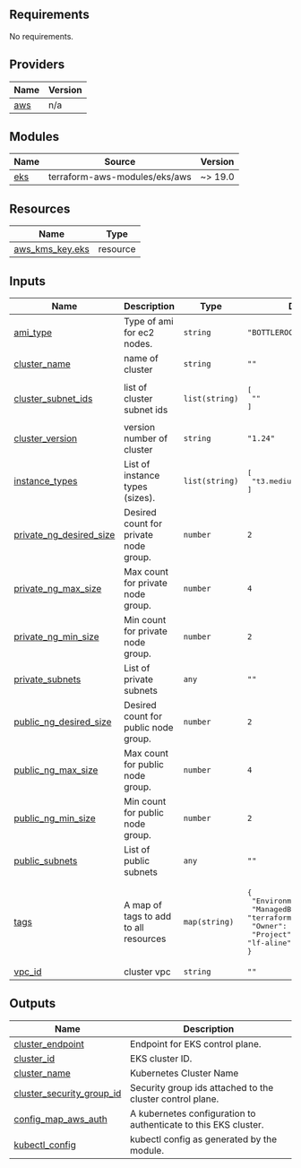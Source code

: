 <!-- BEGIN_TF_DOCS -->
## Requirements

No requirements.

## Providers

| Name | Version |
|------|---------|
| <a name="provider_aws"></a> [aws](#provider\_aws) | n/a |

## Modules

| Name | Source | Version |
|------|--------|---------|
| <a name="module_eks"></a> [eks](#module\_eks) | terraform-aws-modules/eks/aws | ~> 19.0 |

## Resources

| Name | Type |
|------|------|
| [aws_kms_key.eks](https://registry.terraform.io/providers/hashicorp/aws/latest/docs/resources/kms_key) | resource |

## Inputs

| Name | Description | Type | Default | Required |
|------|-------------|------|---------|:--------:|
| <a name="input_ami_type"></a> [ami\_type](#input\_ami\_type) | Type of ami for ec2 nodes. | `string` | `"BOTTLEROCKET_x86_64"` | no |
| <a name="input_cluster_name"></a> [cluster\_name](#input\_cluster\_name) | name of cluster | `string` | `""` | no |
| <a name="input_cluster_subnet_ids"></a> [cluster\_subnet\_ids](#input\_cluster\_subnet\_ids) | list of cluster subnet ids | `list(string)` | <pre>[<br>  ""<br>]</pre> | no |
| <a name="input_cluster_version"></a> [cluster\_version](#input\_cluster\_version) | version number of cluster | `string` | `"1.24"` | no |
| <a name="input_instance_types"></a> [instance\_types](#input\_instance\_types) | List of instance types (sizes). | `list(string)` | <pre>[<br>  "t3.medium"<br>]</pre> | no |
| <a name="input_private_ng_desired_size"></a> [private\_ng\_desired\_size](#input\_private\_ng\_desired\_size) | Desired count for private node group. | `number` | `2` | no |
| <a name="input_private_ng_max_size"></a> [private\_ng\_max\_size](#input\_private\_ng\_max\_size) | Max count for private node group. | `number` | `4` | no |
| <a name="input_private_ng_min_size"></a> [private\_ng\_min\_size](#input\_private\_ng\_min\_size) | Min count for private node group. | `number` | `2` | no |
| <a name="input_private_subnets"></a> [private\_subnets](#input\_private\_subnets) | List of private subnets | `any` | `""` | no |
| <a name="input_public_ng_desired_size"></a> [public\_ng\_desired\_size](#input\_public\_ng\_desired\_size) | Desired count for public node group. | `number` | `2` | no |
| <a name="input_public_ng_max_size"></a> [public\_ng\_max\_size](#input\_public\_ng\_max\_size) | Max count for public node group. | `number` | `4` | no |
| <a name="input_public_ng_min_size"></a> [public\_ng\_min\_size](#input\_public\_ng\_min\_size) | Min count for public node group. | `number` | `2` | no |
| <a name="input_public_subnets"></a> [public\_subnets](#input\_public\_subnets) | List of public subnets | `any` | `""` | no |
| <a name="input_tags"></a> [tags](#input\_tags) | A map of tags to add to all resources | `map(string)` | <pre>{<br>  "Environment": "develop",<br>  "ManagedBy": "terraform",<br>  "Owner": "lynda",<br>  "Project": "lf-aline"<br>}</pre> | no |
| <a name="input_vpc_id"></a> [vpc\_id](#input\_vpc\_id) | cluster vpc | `string` | `""` | no |

## Outputs

| Name | Description |
|------|-------------|
| <a name="output_cluster_endpoint"></a> [cluster\_endpoint](#output\_cluster\_endpoint) | Endpoint for EKS control plane. |
| <a name="output_cluster_id"></a> [cluster\_id](#output\_cluster\_id) | EKS cluster ID. |
| <a name="output_cluster_name"></a> [cluster\_name](#output\_cluster\_name) | Kubernetes Cluster Name |
| <a name="output_cluster_security_group_id"></a> [cluster\_security\_group\_id](#output\_cluster\_security\_group\_id) | Security group ids attached to the cluster control plane. |
| <a name="output_config_map_aws_auth"></a> [config\_map\_aws\_auth](#output\_config\_map\_aws\_auth) | A kubernetes configuration to authenticate to this EKS cluster. |
| <a name="output_kubectl_config"></a> [kubectl\_config](#output\_kubectl\_config) | kubectl config as generated by the module. |
<!-- END_TF_DOCS -->